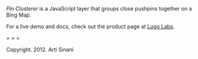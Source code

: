 *Pin Clusterer* is a JavaScript layer that groups close pushpins together on a Bing Map.

For a live demo and docs, check out the product page at [Lugo Labs](http://lugolabs.com/pin-clusterer).


= = =

Copyright. 2012. Arti Sinani
